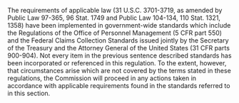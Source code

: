 The requirements of applicable law (31 U.S.C. 3701-3719, as amended by Public Law 97-365, 96 Stat. 1749 and Public Law 104-134, 110 Stat. 1321, 1358) have been implemented in government-wide standards which include the Regulations of the Office of Personnel Management (5 CFR part 550) and the Federal Claims Collection Standards issued jointly by the Secretary of the Treasury and the Attorney General of the United States (31 CFR parts 900-904). Not every item in the previous sentence described standards has been incorporated or referenced in this regulation. To the extent, however, that circumstances arise which are not covered by the terms stated in these regulations, the Commission will proceed in any actions taken in accordance with applicable requirements found in the standards referred to in this section.

